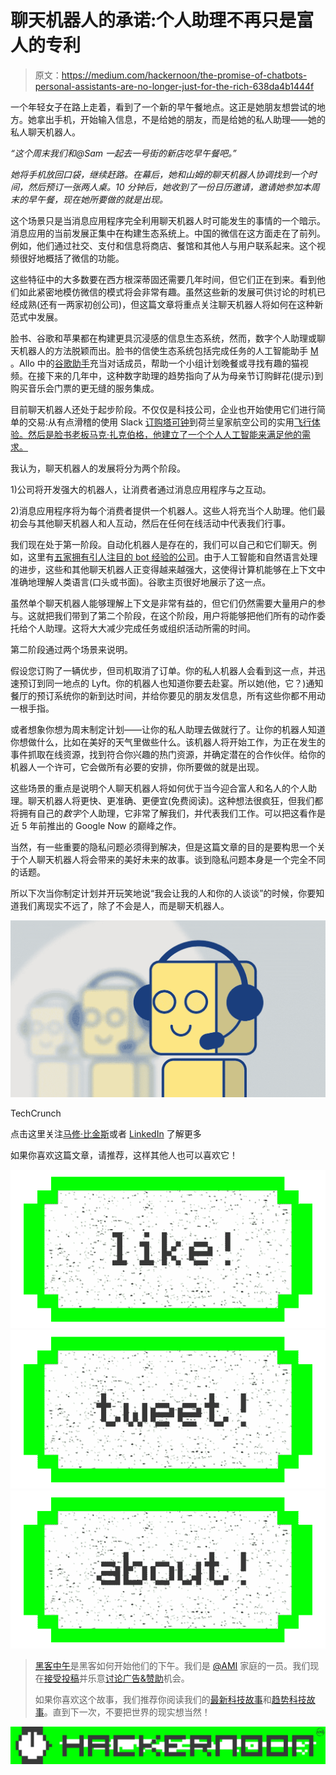 # 聊天机器人的承诺:个人助理不再只是富人的专利

> 原文：<https://medium.com/hackernoon/the-promise-of-chatbots-personal-assistants-are-no-longer-just-for-the-rich-638da4b1444f>

一个年轻女子在路上走着，看到了一个新的早午餐地点。这正是她朋友想尝试的地方。她拿出手机，开始输入信息，不是给她的朋友，而是给她的私人助理——她的私人聊天机器人。

*“这个周末我们和@Sam 一起去一号街的新店吃早午餐吧。”*

*她将手机放回口袋，继续赶路。在幕后，她和山姆的聊天机器人协调找到一个时间，然后预订一张两人桌。10 分钟后，她收到了一份日历邀请，邀请她参加本周末的早午餐，现在她所要做的就是出现。*

这个场景只是当消息应用程序完全利用聊天机器人时可能发生的事情的一个暗示。消息应用的当前发展正集中在构建生态系统上。中国的微信在这方面走在了前列。例如，他们通过社交、支付和信息将商店、餐馆和其他人与用户联系起来。这个视频很好地概括了微信的功能。

这些特征中的大多数要在西方根深蒂固还需要几年时间，但它们正在到来。看到他们如此紧密地模仿微信的模式将会非常有趣。虽然这些新的发展可供讨论的时机已经成熟(还有一两家初创公司)，但这篇文章将重点关注聊天机器人将如何在这种新范式中发展。

脸书、谷歌和苹果都在构建更具沉浸感的信息生态系统，然而，数字个人助理或聊天机器人的方法脱颖而出。脸书的信使生态系统包括完成任务的人工智能助手 [M](https://techcrunch.com/2017/04/06/facebook-messengers-ai-m-suggests-features-to-use-based-on-your-convos/) 。Allo 中的[谷歌助手](https://allo.google.com/)充当对话成员，帮助一个小组计划晚餐或寻找有趣的猫视频。在接下来的几年中，这种数字助理的趋势指向了从为母亲节订购鲜花(提示)到购买音乐会门票的更无缝的服务集成。

目前聊天机器人还处于起步阶段。不仅仅是科技公司，企业也开始使用它们进行简单的交易:从有点滑稽的使用 Slack [订购塔可钟](https://www.tacobell.com/feed/tacobot)到荷兰皇家航空公司的实用[飞行体验。然后是脸书老板马克·扎克伯格，他建立了一个个人人工智能来满足他的需求。](https://messenger.klm.com/)

我认为，聊天机器人的发展将分为两个阶段。

1)公司将开发强大的机器人，让消费者通过消息应用程序与之互动。

2)消息应用程序将为每个消费者提供一个机器人。这些人将充当个人助理。他们最初会与其他聊天机器人和人互动，然后在任何在线活动中代表我们行事。

我们现在处于第一阶段。自动化机器人是存在的，我们可以自己和它们聊天。例如，这里有[五家拥有引人注目的 bot 经验的公司](https://squareup.com/townsquare/how-5-innovative-businesses-are-using-chatbots)。由于人工智能和自然语言处理的进步，这些和其他聊天机器人正变得越来越强大，这使得计算机能够在上下文中准确地理解人类语言(口头或书面)。谷歌主页很好地展示了这一点。

虽然单个聊天机器人能够理解上下文是非常有益的，但它们仍然需要大量用户的参与。这就把我们带到了第二个阶段，在这个阶段，用户将能够把他们所有的动作委托给个人助理。这将大大减少完成任务或组织活动所需的时间。

第二阶段通过两个场景来说明。

假设您订购了一辆优步，但司机取消了订单。你的私人机器人会看到这一点，并迅速预订到同一地点的 Lyft。你的机器人也知道你要去赴宴。所以她(他，它？)通知餐厅的预订系统你的新到达时间，并给你要见的朋友发信息，所有这些你都不用动一根手指。

或者想象你想为周末制定计划——让你的私人助理去做就行了。让你的机器人知道你想做什么，比如在美好的天气里做些什么。该机器人将开始工作，为正在发生的事件抓取在线资源，找到符合你兴趣的热门资源，并确定潜在的合作伙伴。给你的机器人一个许可，它会做所有必要的安排，你所要做的就是出现。

这些场景的重点是说明个人聊天机器人将如何优于当今迎合富人和名人的个人助理。聊天机器人将更快、更准确、更便宜(免费阅读)。这种想法很疯狂，但我们都将拥有自己的*数字*个人助理，它非常了解我们，并代表我们工作。可以把这看作是近 5 年前推出的 Google Now 的巅峰之作。

当然，有一些重要的隐私问题必须得到解决，但是这篇文章的目的是要构思一个关于个人聊天机器人将会带来的美好未来的故事。谈到隐私问题本身是一个完全不同的话题。

所以下次当你制定计划并开玩笑地说“我会让我的人和你的人谈谈”的时候，你要知道我们离现实不远了，除了不会是人，而是聊天机器人。

![](img/3ce85f0de121692b45b3bd9365d16a1b.png)

TechCrunch

点击这里关注[马修·比金斯](https://medium.com/u/92f25ac1082d?source=post_page-----638da4b1444f--------------------------------)或者 [LinkedIn](https://www.linkedin.com/in/bigginsmatthew/) 了解更多

如果你喜欢这篇文章，请推荐，这样其他人也可以喜欢它！

[![](img/50ef4044ecd4e250b5d50f368b775d38.png)](http://bit.ly/HackernoonFB)[![](img/979d9a46439d5aebbdcdca574e21dc81.png)](https://goo.gl/k7XYbx)[![](img/2930ba6bd2c12218fdbbf7e02c8746ff.png)](https://goo.gl/4ofytp)

> [黑客中午](http://bit.ly/Hackernoon)是黑客如何开始他们的下午。我们是 [@AMI](http://bit.ly/atAMIatAMI) 家庭的一员。我们现在[接受投稿](http://bit.ly/hackernoonsubmission)并乐意[讨论广告&赞助](mailto:partners@amipublications.com)机会。
> 
> 如果你喜欢这个故事，我们推荐你阅读我们的[最新科技故事](http://bit.ly/hackernoonlatestt)和[趋势科技故事](https://hackernoon.com/trending)。直到下一次，不要把世界的现实想当然！

![](img/be0ca55ba73a573dce11effb2ee80d56.png)